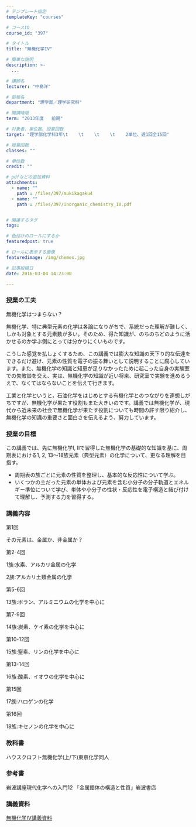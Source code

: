 ```yaml
---
# テンプレート指定
templateKey: "courses"

# コースID
course_id: "397"

# タイトル
title: "無機化学IV"

# 簡単な説明
description: >-
  ...

# 講師名
lecturer: "中島洋"

# 部局名
department: "理学部／理学研究科"

# 開講時限
term: "2013年度	前期"

# 対象者、単位数、授業回数
target: "理学部化学科3年\t    \t    \t    \t    2単位、週1回全15回"

# 授業回数
classes: ""

# 単位数
credit: ""

# pdfなどの追加資料
attachments: 
  - name: "" 
    path : /files/397/mukikagaku4
  - name: "" 
    path : /files/397/inorganic_chemistry_IV.pdf


# 関連するタグ
tags:

# 色付けのロールにするか
featuredpost: true

# ロールに表示する画像
featuredimage: /img/chemex.jpg

# 記事投稿日
date: 2016-03-04 14:23:00

---
```


### 授業の工夫

無機化学はつまらない？

無機化学、特に典型元素の化学は各論になりがちで、系統だった理解が難しく、しかも対象とする元素数が多い。そのため、得た知識が、のちのちどのように活かせるのか学ぶ側にとっては分かりにくいものです。 

こうした感覚を払しょくするため、この講義では膨大な知識の天下り的な伝達をできるだけ避け、元素の性質を電子の振る舞いとして説明することに腐心しています。また、無機化学の知識と知恵が足りなかったために起こった自身の実験室での失敗談を交え、実は、無機化学の知識が近い将来、研究室で実験を進めるうえで、なくてはならないことを伝えて行きます。 

工業と化学というと，石油化学をはじめとする有機化学とのつながりを連想しがちですが、無機化学が果たす役割もまた大きいのです。講義では無機化学が、現代から近未来の社会で無機化学が果たす役割についても時間の許す限り紹介し、無機化学の知識の重要さと面白さを伝えるよう、努力しています。

### 授業の目標

この講義では、先に無機化学I, IIで習得した無機化学の基礎的な知識を基に、周期表における1, 2, 13〜18族元素（典型元素）の化学について、更なる理解を目指す。

  * 周期表の族ごとに元素の性質を整理し、基本的な反応性について学ぶ。
  * いくつかの主だった元素の単体および元素を含む小分子の分子軌道とエネルギー準位について学び、単体や小分子の性状・反応性を電子構造と結び付けて理解し、予測する力を習得する。

### 講義内容

第1回

その元素は、金属か、非金属か？

第2-4回

1族:水素、アルカリ金属の化学

2族:アルカリ土類金属の化学

第5-6回

13族:ボラン、アルミニウムの化学を中心に

第7-9回

14族:炭素、ケイ素の化学を中心に

第10-12回

15族:窒素、リンの化学を中心に

第13-14回

16族:酸素、イオウの化学を中心に

第15回

17族:ハロゲンの化学

第16回

18族:キセノンの化学を中心に

### 教科書

ハウスクロフト無機化学(上/下)東京化学同人

### 参考書

岩波講座現代化学への入門12 「金属錯体の構造と性質」岩波書店

### 講義資料


[無機化学IV講義資料](/files/397/inorganic_chemistry_IV.pdf) 


